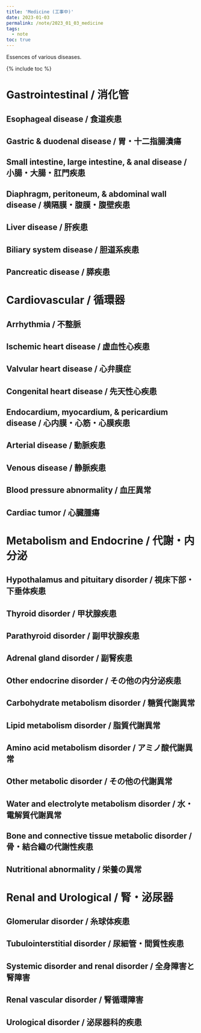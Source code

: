 ```yaml
---
title: 'Medicine (工事中)'
date: 2023-01-03
permalink: /note/2023_01_03_medicine
tags:
  - note
toc: true
---
```


Essences of various diseases.

{% include toc %}

# Gastrointestinal / 消化管

## Esophageal disease / 食道疾患

## Gastric & duodenal disease / 胃・十二指腸潰瘍

## Small intestine, large intestine, & anal disease / 小腸・大腸・肛門疾患

## Diaphragm, peritoneum, & abdominal wall disease / 横隔膜・腹膜・腹壁疾患

## Liver disease / 肝疾患

## Biliary system disease / 胆道系疾患

## Pancreatic disease / 膵疾患

# Cardiovascular / 循環器

## Arrhythmia / 不整脈

## Ischemic heart disease / 虚血性心疾患

## Valvular heart disease / 心弁膜症

## Congenital heart disease / 先天性心疾患

## Endocardium, myocardium, & pericardium disease / 心内膜・心筋・心膜疾患

## Arterial disease / 動脈疾患

## Venous disease / 静脈疾患

## Blood pressure abnormality / 血圧異常

## Cardiac tumor / 心臓腫瘍

# Metabolism and Endocrine / 代謝・内分泌

## Hypothalamus and pituitary disorder / 視床下部・下垂体疾患

## Thyroid disorder / 甲状腺疾患

## Parathyroid disorder / 副甲状腺疾患

## Adrenal gland disorder / 副腎疾患

## Other endocrine disorder / その他の内分泌疾患

## Carbohydrate metabolism disorder / 糖質代謝異常

## Lipid metabolism disorder / 脂質代謝異常

## Amino acid metabolism disorder / アミノ酸代謝異常

## Other metabolic disorder / その他の代謝異常

## Water and electrolyte metabolism disorder / 水・電解質代謝異常

## Bone and connective tissue metabolic disorder / 骨・結合織の代謝性疾患

## Nutritional abnormality / 栄養の異常

# Renal and Urological / 腎・泌尿器

## Glomerular disorder / 糸球体疾患

## Tubulointerstitial disorder / 尿細管・間質性疾患

## Systemic disorder and renal disorder / 全身障害と腎障害

## Renal vascular disorder / 腎循環障害

## Urological disorder / 泌尿器科的疾患